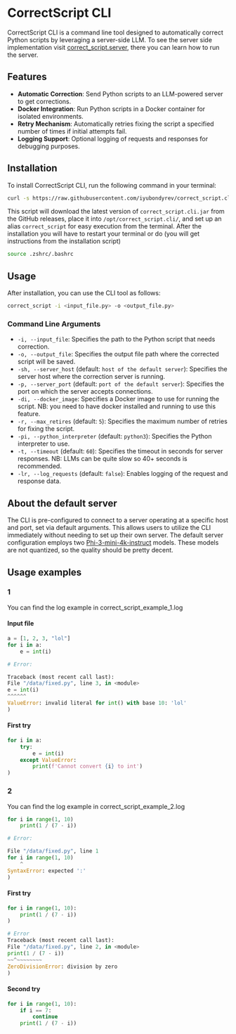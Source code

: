 
# CorrectScript CLI

CorrectScript CLI is a command line tool designed to automatically correct Python scripts by leveraging a server-side LLM. To see the server side implementation visit [correct_script.server](https://github.com/iyubondyrev/correct_script.server), there you can learn how to run the server.

## Features

- **Automatic Correction**: Send Python scripts to an LLM-powered server to get corrections.
- **Docker Integration**: Run Python scripts in a Docker container for isolated environments.
- **Retry Mechanism**: Automatically retries fixing the script a specified number of times if initial attempts fail.
- **Logging Support**: Optional logging of requests and responses for debugging purposes.

## Installation

To install CorrectScript CLI, run the following command in your terminal:

```bash
curl -s https://raw.githubusercontent.com/iyubondyrev/correct_script.cli/main/install.sh | bash
```

This script will download the latest version of `correct_script.cli.jar` from the GitHub releases, place it into `/opt/correct_script.cli/`, and set up an alias `correct_script` for easy execution from the terminal. After the installation you will have to restart your terminal or do (you will get instructions from the installation script)
```bash
source .zshrc/.bashrc
```

## Usage

After installation, you can use the CLI tool as follows:

```bash
correct_script -i <input_file.py> -o <output_file.py>
```



### Command Line Arguments

- `-i, --input_file`: Specifies the path to the Python script that needs correction.
- `-o, --output_file`: Specifies the output file path where the corrected script will be saved.
- `-sh, --server_host` (default: `host of the default server`): Specifies the server host where the correction server is running.
- `-p, --server_port` (default: `port of the default server`): Specifies the port on which the server accepts connections.
- `-di, --docker_image`: Specifies a Docker image to use for running the script. NB: you need to have docker installed and running to use this feature.
- `-r, --max_retires` (default: `5`): Specifies the maximum number of retries for fixing the script.
- `-pi, --python_interpreter` (default: `python3`): Specifies the Python interpreter to use.
- `-t, --timeout` (default: `60`): Specifies the timeout in seconds for server responses. NB: LLMs can be quite slow so 40+ seconds is recommended.
- `-lr, --log_requests` (default: `false`): Enables logging of the request and response data.

## About the default server

The CLI is pre-configured to connect to a server operating at a specific host and port, set via default arguments. This allows users to utilize the CLI immediately without needing to set up their own server. The default server configuration employs two [Phi-3-mini-4k-instruct](https://huggingface.co/microsoft/Phi-3-mini-4k-instruct-gguf) models. These models are not quantized, so the quality should be pretty decent.

## Usage examples

### 1

You can find the log example in correct_script_example_1.log

#### Input file

```python
a = [1, 2, 3, "lol"]
for i in a:
    e = int(i)

# Error:

Traceback (most recent call last):
File "/data/fixed.py", line 3, in <module>
e = int(i)
^^^^^^
ValueError: invalid literal for int() with base 10: 'lol'
)
```

#### First try

```python
for i in a:
    try:
        e = int(i)
    except ValueError:
        print(f'Cannot convert {i} to int')
)
```

### 2
You can find the log example in correct_script_example_2.log

```python
for i in range(1, 10)
    print(1 / (7 - i))

# Error:

File "/data/fixed.py", line 1
for i in range(1, 10)
    ^
SyntaxError: expected ':'
)
```

#### First try

```python
for i in range(1, 10):
    print(1 / (7 - i))
)

# Error
Traceback (most recent call last):
File "/data/fixed.py", line 2, in <module>
print(1 / (7 - i))
~~^~~~~~~~~
ZeroDivisionError: division by zero
)
```

#### Second try

```python
for i in range(1, 10):
    if i == 7:
        continue
    print(1 / (7 - i))
```
